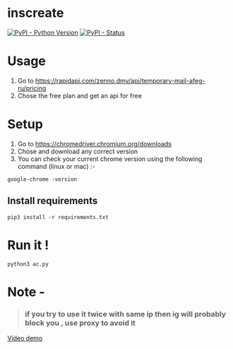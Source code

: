 # inscreate

[![PyPI - Python Version](https://img.shields.io/pypi/pyversions/get-gecko-driver?color=blue)](https://pypi.python.org/pypi/get-gecko-driver)
[![PyPI - Status](https://img.shields.io/pypi/status/get-gecko-driver)](https://pypi.python.org/pypi/get-gecko-driver)

# Usage

1. Go to https://rapidapi.com/zenno.dmv/api/temporary-mail-afeg-ru/pricing
2. Chose the free plan and get an api for free 

# Setup

1. Go to https://chromedriver.chromium.org/downloads
2. Chose and download any correct version </br>
3. You can check your current chrome version using the following command (linux or mac) :-
```
google-chrome -version
```
## Install requirements
```
pip3 install -r requirements.txt
```
# Run it !

```
python3 ac.py
```
# Note - 
>### if you try to use it twice with same ip then ig will probably block you , use proxy to avoid it
[Video demo](https://www.youtube.com/watch?v=VJAVse3qk0I)
